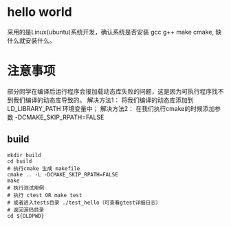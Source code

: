 # hello world
采用的是Linux(ubuntu)系统开发，确认系统是否安装 gcc g++ make cmake, 缺什么就安装什么。

# 注意事项
部分同学在编译后运行程序会报加载动态库失败的问题，这是因为可执行程序找不到我们编译的动态库导致的。
解决方法1：
    将我们编译的动态库添加到 LD_LIBRARY_PATH 环境变量中；
解决方法2：
    在我们执行cmake的时候添加参数 -DCMAKE_SKIP_RPATH=FALSE

## build
    mkdir build
    cd build
    # 执行cmake 生成 makefile
    cmake .. -L -DCMAKE_SKIP_RPATH=FALSE
    make
    # 执行测试用例
    # 执行 ctest OR make test
    # 或者进入tests目录 ./test_hello（可查看gtest详细日志）
    # 返回源码目录
    cd ${OLDPWD}